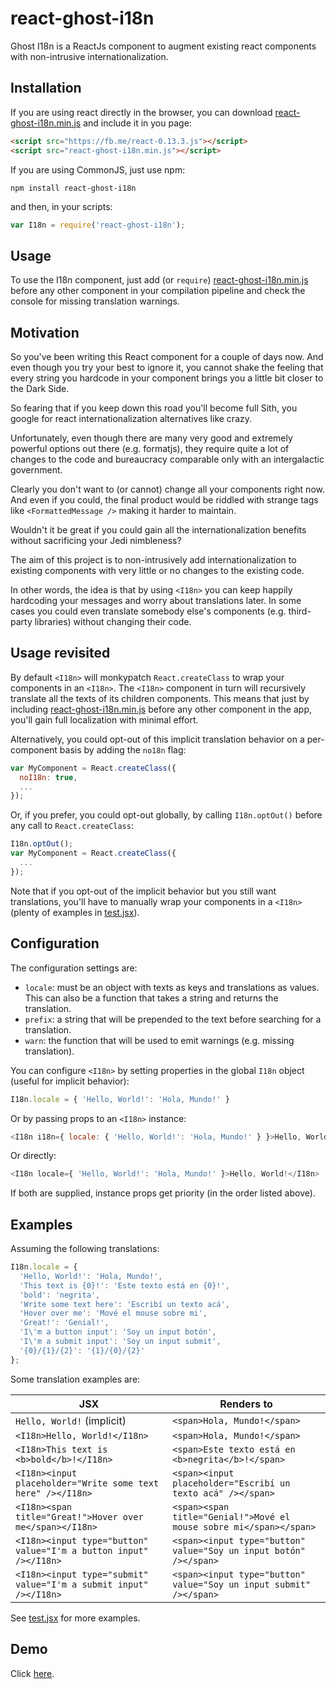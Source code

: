 react-ghost-i18n
================

Ghost I18n is a ReactJs component to augment existing react components with non-intrusive internationalization.

Installation
------------

If you are using react directly in the browser, you can download [react-ghost-i18n.min.js](https://raw.github.com/pzavolinsky/react-i18n/master/dist/react-ghost-i18n.min.js) and include it in you page:

```html
<script src="https://fb.me/react-0.13.3.js"></script>
<script src="react-ghost-i18n.min.js"></script>
```

If you are using CommonJS, just use npm:

```
npm install react-ghost-i18n
```

and then, in your scripts:
```javascript
var I18n = require('react-ghost-i18n');
```

Usage
-----

To use the I18n component, just add (or `require`) [react-ghost-i18n.min.js](https://raw.github.com/pzavolinsky/react-i18n/master/dist/react-ghost-i18n.min.js) before any other component in your compilation pipeline and check the console for missing translation warnings.


Motivation
----------

So you've been writing this React component for a couple of days now. And even though you try your best to ignore it, you cannot shake the feeling that every string you hardcode in your component brings you a little bit closer to the Dark Side.

So fearing that if you keep down this road you'll become full Sith, you google for react internationalization alternatives like crazy.

Unfortunately, even though there are many very good and extremely powerful options out there (e.g. formatjs), they require quite a lot of changes to the code and bureaucracy comparable only with an intergalactic government.

Clearly you don't want to (or cannot) change all your components right now. And even if you could, the final product would be riddled with strange tags like `<FormattedMessage />` making it harder to maintain.

Wouldn't it be great if you could gain all the internationalization benefits without sacrificing your Jedi nimbleness?

The aim of this project is to non-intrusively add internationalization to existing components with very little or no changes to the existing code.

In other words, the idea is that by using `<I18n>` you can keep happily hardcoding your messages and worry about translations later. In some cases you could even translate somebody else's components (e.g. third-party libraries) without changing their code.


Usage revisited
---------------

By default `<I18n>` will monkypatch `React.createClass` to wrap your components in an `<I18n>`. The `<I18n>` component in turn will recursively translate all the texts of its children components. This means that just by including [react-ghost-i18n.min.js](https://raw.github.com/pzavolinsky/react-i18n/master/dist/react-ghost-i18n.min.js) before any other component in the app, you'll gain full localization with minimal effort.

Alternatively, you could opt-out of this implicit translation behavior on a per-component basis by adding the `no18n` flag:

```js
var MyComponent = React.createClass({
  noI18n: true,
  ...
});
```

Or, if you prefer, you could opt-out globally, by calling `I18n.optOut()` before any call to `React.createClass`:

```js
I18n.optOut();
var MyComponent = React.createClass({
  ...
});
```

Note that if you opt-out of the implicit behavior but you still want translations, you'll have to manually wrap your components in a `<I18n>` (plenty of examples in [test.jsx](https://raw.github.com/pzavolinsky/react-i18n/master/src/test.jsx)).

Configuration
-------------

The configuration settings are:
- `locale`: must be an object with texts as keys and translations as values. This can also be a function that takes a string and returns the translation.
- `prefix`: a string that will be prepended to the text before searching for a translation.
- `warn`: the function that will be used to emit warnings (e.g. missing translation).

You can configure `<I18n>` by setting properties in the global `I18n` object (useful for implicit behavior):
```js
I18n.locale = { 'Hello, World!': 'Hola, Mundo!' }
```

Or by passing props to an `<I18n>` instance:
```js
<I18n i18n={ locale: { 'Hello, World!': 'Hola, Mundo!' } }>Hello, World!</I18n>
```

Or directly:
```js
<I18n locale={ 'Hello, World!': 'Hola, Mundo!' }>Hello, World!</I18n>
```

If both are supplied, instance props get priority (in the order listed above).

Examples
--------

Assuming the following translations:

```js
I18n.locale = {
  'Hello, World!': 'Hola, Mundo!',
  'This text is {0}!': 'Este texto está en {0}!',
  'bold': 'negrita',
  'Write some text here': 'Escribí un texto acá',
  'Hover over me': 'Mové el mouse sobre mi',
  'Great!': 'Genial!',
  'I\'m a button input': 'Soy un input botón',
  'I\'m a submit input': 'Soy un input submit',
  '{0}/{1}/{2}': '{1}/{0}/{2}'
};

```

Some translation examples are:

| JSX  | Renders to |
|----- |------------|
| `Hello, World!` (implicit) | `<span>Hola, Mundo!</span>` |
| `<I18n>Hello, World!</I18n>` | `<span>Hola, Mundo!</span>` |
| `<I18n>This text is <b>bold</b>!</I18n>` | `<span>Este texto está en <b>negrita</b>!</span>` |
| `<I18n><input placeholder="Write some text here" /></I18n>` | `<span><input placeholder="Escribí un texto acá" /></span>` |
| `<I18n><span title="Great!">Hover over me</span></I18n>` | `<span><span title="Genial!">Mové el mouse sobre mi</span></span>` |
| `<I18n><input type="button" value="I'm a button input" /></I18n>` | `<span><input type="button" value="Soy un input botón" /></span>` |
| `<I18n><input type="submit" value="I'm a submit input" /></I18n>` | `<span><input type="button" value="Soy un input submit" /></span>` |

See [test.jsx](https://raw.github.com/pzavolinsky/react-i18n/master/src/test.jsx) for more examples.

Demo
----

Click [here](http://pzavolinsky.github.io/react-i18n/).

